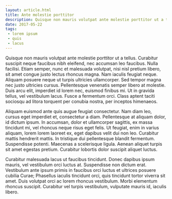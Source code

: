 ```yaml
---
layout: article.html
title: Ante molestie porttitor
description: Quisque non mauris volutpat ante molestie porttitor ut a tellus.
date: 2017-05-22
tags:
 - lorem ipsum
 - quis
 - lacus
---
```


Quisque non mauris volutpat ante molestie porttitor ut a tellus. Curabitur suscipit neque faucibus nibh eleifend, nec accumsan leo faucibus. Nulla facilisi. Etiam semper, nunc et malesuada volutpat, nisi nisl pretium libero, sit amet congue justo lectus rhoncus magna. Nam iaculis feugiat neque. Aliquam posuere neque ut turpis ultricies ullamcorper. Sed tempor magna nec justo ultricies cursus. Pellentesque venenatis semper libero at molestie. Duis arcu elit, imperdiet id lorem nec, euismod finibus mi. Ut in gravida tellus, vel vestibulum lacus. Fusce a fermentum orci. Class aptent taciti sociosqu ad litora torquent per conubia nostra, per inceptos himenaeos.

Aliquam euismod ante quis augue feugiat consectetur. Nam diam leo, cursus eget imperdiet et, consectetur a diam. Pellentesque at aliquam dolor, id dictum ipsum. In accumsan, dolor et ullamcorper sagittis, ex massa tincidunt mi, vel rhoncus neque risus eget felis. Ut feugiat, enim in varius aliquam, lorem lorem laoreet ex, eget dapibus velit dui non leo. Curabitur mattis hendrerit mattis. In tristique dui pellentesque blandit fermentum. Suspendisse potenti. Maecenas a scelerisque ligula. Aenean aliquet turpis sit amet egestas pretium. Curabitur lobortis dolor suscipit aliquet luctus.

Curabitur malesuada lacus ut faucibus tincidunt. Donec dapibus ipsum mauris, vel vestibulum orci luctus at. Suspendisse non dictum erat. Vestibulum ante ipsum primis in faucibus orci luctus et ultrices posuere cubilia Curae; Phasellus iaculis tincidunt orci, quis tincidunt tortor viverra sit amet. Duis volutpat orci ac lorem rhoncus vestibulum. Morbi elementum rhoncus suscipit. Curabitur vel turpis vestibulum, vulputate mauris id, iaculis libero.
